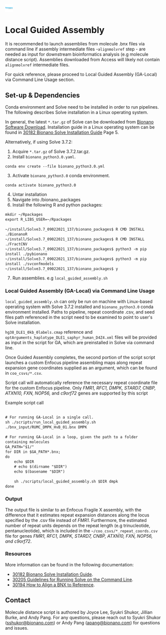 <img src="/images/Bionano-Logo.png" alt= “Bionano” width="5%" height="5%" title="GA"/>

# Local Guided Assembly #
It is recommended to launch assemblies from molecule .bnx files via command line if assembly intermediate files -`alignmolvref` step - are needed as input for downstream bioinformatics analysis (e.g molecule distance script). Assemblies downloaded from Access will likely not contain `alignmolvref` intermediate files.

For quick reference, please proceed to Local Guided Assembly (GA-Local) via Command Line Usage section.


## Set-up & Dependencies

Conda environment and Solve need to be installed in order to run pipelines. The following describes Solve installation in a Linux operating system. 

In general, the latest `*.tar.gz` of Solve can be downloaded from [Bionano Software Download](https://bionano.com/software-downloads/). Installation guide in a Linux operating system can be found in [30182 Bionano Solve Installation Guide](https://bionano.com/wp-content/uploads/2023/08/CG-30182-Bionano-Solve-Installation-Guide.pdf) Page 5.

Alternatively, if using Solve 3.7.2:

1. Acquire `*.tar.gz` of Solve 3.7.2.tar.gz.
2. Install `bionano_python3.0.yaml`.
```
conda env create --file bionano_python3.0.yml
```
3. Activate `bionano_python3.0` conda environment.
```
conda activate bionano_python3.0
```
4. Untar installation
5. Navigate into <path to install>/bionano_packages
6. Install the following R and python packages:
```
mkdir ~/Rpackages
export R_LIBS_USER=~/Rpackages
 
~/install/Solve3.7_09022021_137/bionano_packages$ R CMD INSTALL ./BionanoR
~/install/Solve3.7_09022021_137/bionano_packages$ R CMD INSTALL ./FractCNV
~/install/Solve3.7_09022021_137/bionano_packages$ python3 -m pip install ./pybionano
~/install/Solve3.7_09022021_137/bionano_packages$ python3 -m pip install ./svconfmodels
~/install/Solve3.7_09022021_137/bionano_packages$ y
```
7. Run assemblies. e.g `local_guided_assembly.sh`


### Local Guided Assembly (GA-Local) via Command Line Usage ###

`local_guided_assembly.sh` can only be run on machine with Linux-based operating system with Solve 3.7.2 installed and `bionano_python3.0` conda environment installed. Paths to pipeline, repeat coordinate .csv, and seed files path referenced in the script need to be examined to point to user's Solve installation. 

`hg38_DLE1_0kb_0labels.cmap` reference and `optArguments_haplotype_DLE1_saphyr_human_D4Z4.xml` files will be provided as input in the script for GA, which are preinstalled in Solve via command line.

Once Guided Assembly completes, the second portion of the script script launches a custom Enfocus pipeline assembling maps along repeat expansion gene coordinates supplied as an argument, which can be found in `coo_csvs/*.csv`. 

Script call will automatically reference the necessary repeat coordinate file for the custom Enfocus pipeline. Only *FMR1, RFC1, DMPK, STARD7, CNBP, ATXN10, FXN, NOP56,* and *c9orf72* genes are supported by this script

Example script call
```

# For running GA-Local in a single call.
sh ./scripts/run_local_guided_assembly.sh ./bnx_input/RUMC_DMPK_HvB_01.bnx DMPK

# For running GA-Local in a loop, given the path to a folder containing molecules
GA_PATH="$1/"
for DIR in $GA_PATH*.bnx;
do
    echo $DIR
    # echo $(dirname "$DIR")
    echo $(basename "$DIR")
    
    sh ./scripts/local_guided_assembly.sh $DIR dmpk
done

```

### Output ###
The output file is similar to an Enfocus Fragile X assembly, with the difference that it estimates repeat expansion distances along the locus specified by the .csv file instead of _FMR1_. Furthermore, the estimated number of repeat units depends on the repeat length (e.g trinucleotide, pentanucleotide), which is included in the `~/coo_csvs/*_repeat_coords.csv` file for genes *FMR1, RFC1, DMPK, STARD7, CNBP, ATXN10, FXN, NOP56, and c9orf72*.

### Resources ###

More information can be found in the following documentation:

*	[30182 Bionano Solve Installation Guide](https://bionano.com/wp-content/uploads/2023/08/CG-30182-Bionano-Solve-Installation-Guide.pdf).
*	[30205 Guidelines for Running Solve on the Command Line](https://bionano.com/wp-content/uploads/2023/08/CG-30205-Guidelines-for-Running-Bionano-Solve-on-the-Command-Line.pdf).
*	[30194 How to Align a BNX to Reference](https://bionano.com/wp-content/uploads/2023/01/30194-How-to-Align-a-bnx-to-a-Reference.pdf).

## Contact ###

Molecule distance script is authored by Joyce Lee, Syukri Shukor, Jillian Burke, and Andy Pang. For any questions, please reach out to Syukri Shukor (sshukor@bionano.com) or Andy Pang (apang@bionano.com) for questions and issues.
